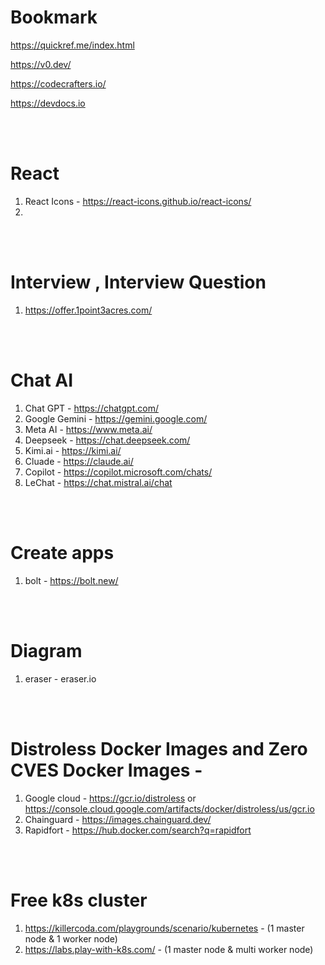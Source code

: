 # Bookmark


https://quickref.me/index.html

https://v0.dev/

https://codecrafters.io/

https://devdocs.io

<br><br>

# React 
1. React Icons - https://react-icons.github.io/react-icons/
2. 



<br><br>

# Interview , Interview Question
1. https://offer.1point3acres.com/




<br><br>


# Chat AI
1. Chat GPT - https://chatgpt.com/
2. Google Gemini - https://gemini.google.com/
3. Meta AI - https://www.meta.ai/
4. Deepseek - https://chat.deepseek.com/
5. Kimi.ai - https://kimi.ai/
6. Cluade - https://claude.ai/
7. Copilot - https://copilot.microsoft.com/chats/
8. LeChat - https://chat.mistral.ai/chat



<br><br>


# Create apps
1. bolt - https://bolt.new/




<br><br>



# Diagram
1. eraser - eraser.io


<br><br>


# Distroless Docker Images and Zero CVES Docker Images - 
1. Google cloud - https://gcr.io/distroless or https://console.cloud.google.com/artifacts/docker/distroless/us/gcr.io
2. Chainguard - https://images.chainguard.dev/
3. Rapidfort - https://hub.docker.com/search?q=rapidfort




<br> <br>


# Free k8s cluster
1. https://killercoda.com/playgrounds/scenario/kubernetes - (1 master node & 1 worker node)
2. https://labs.play-with-k8s.com/ - (1 master node & multi worker node)



